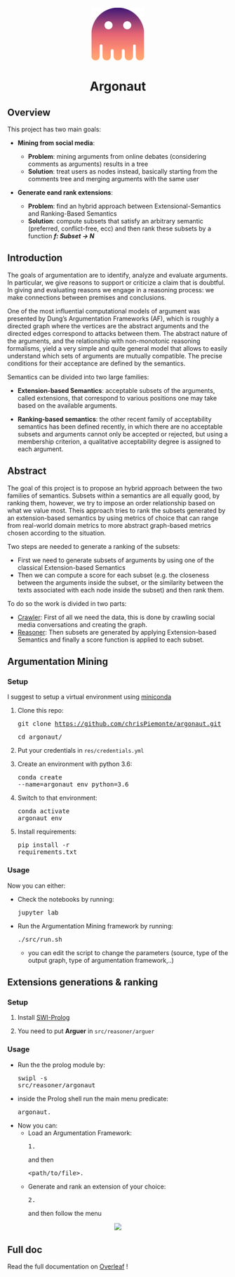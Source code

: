 <p align="center"> 
    <img src="https://raw.githubusercontent.com/chrisPiemonte/argonaut/master/res/img/argonaut.png" width="120"/> 
</p>

<h1 align="center"> Argonaut </h1>


## Overview
This project has two main goals:

- **Mining from social media**: 
  - **Problem**: mining arguments from online debates (considering comments as arguments) results in a tree
  - **Solution**: treat users as nodes instead, basically starting from the comments tree and merging arguments with the same user
  
- **Generate eand rank extensions**: 
  - **Problem**: find an hybrid approach between Extensional-Semantics and Ranking-Based Semantics
  - **Solution**: compute subsets that satisfy an arbitrary semantic (preferred, conflict-free, ecc) and then rank these subsets by a function **_f: Subset -> N_**

## Introduction

The goals of argumentation are to identify, analyze and evaluate arguments. In particular, we give reasons to support or criticize a claim that is doubtful. In giving and evaluating reasons we engage in a reasoning process: we make connections between premises and conclusions.

One of the most influential computational models of argument was presented by Dung’s Argumentation Frameworks (AF), which is roughly a directed graph where the vertices are the abstract arguments and the directed edges correspond to attacks between them. The abstract nature of the arguments, and the relationship with non-monotonic reasoning formalisms, yield a very simple and quite general model that allows to easily understand which sets of arguments are mutually compatible. The precise conditions for their acceptance are defined by the semantics. 

Semantics can be divided into two large families:
- **Extension-based Semantics**: acceptable subsets of the arguments, called extensions, that correspond to various positions one may take based on the available arguments. 

- **Ranking-based semantics**: the other recent family of acceptability semantics has been defined recently, in which there are no acceptable subsets and arguments cannot only be accepted or rejected, but using a membership criterion, a qualitative acceptability degree is assigned to each argument.


## Abstract

The goal of this project is to propose an hybrid approach between the two families of semantics. Subsets within a semantics are all equally good, by ranking them, however, we try to impose an order relationship based on what we value most. Theis approach tries to rank the subsets generated by an extension-based semantics by using metrics of choice that can range from real-world domain metrics to more abstract graph-based metrics chosen according to the situation. 

Two steps are needed to generate a ranking of the subsets:
- First we need to generate subsets of arguments by using one of the classical Extension-based Semantics
- Then we can compute a score for each subset (e.g. the closeness between the arguments inside the subset, or the similarity between the texts associated with each node inside the subset) and then rank them.



To do so the work is divided in two parts:

- [Crawler](#): First of all we need the data, this is done by crawling social media conversations and creating the graph.
- [Reasoner](#): Then subsets are generated by applying Extension-based Semantics and finally a score function is applied to each subset. 


## Argumentation Mining

### Setup
I suggest to setup a virtual environment using [miniconda](http://conda.pydata.org/miniconda.html)

1. Clone this repo:  <pre>git clone https://github.com/chrisPiemonte/argonaut.git</pre> <pre>cd argonaut/</pre>

2. Put your credentials in ```res/credentials.yml```

3. Create an environment with python 3.6: <pre>conda create --name=argonaut_env python=3.6</pre>

4. Switch to that environment: <pre>conda activate argonaut_env</pre>

5. Install requirements: <pre>pip install -r requirements.txt</pre>

### Usage
Now you can either:
- Check the notebooks by running: <pre>jupyter lab</pre>
- Run the Argumentation Mining framework by running: <pre>./src/run.sh</pre>
  - you can edit the script to change the parameters (source, type of the output graph, type of argumentation framework,..)

## Extensions generations & ranking
###  Setup
1. Install [SWI-Prolog](https://www.swi-prolog.org/download/stable)

2. You need to put **Arguer** in `src/reasoner/arguer`

### Usage
- Run the the prolog module by: <pre>swipl -s src/reasoner/argonaut</pre>
- inside the Prolog shell run the main menu predicate: <pre>argonaut.</pre>
- Now you can: 
  - Load an Argumentation Framework: <pre>1.</pre> and then <pre>\<path/to/file\>.</pre>
  - Generate and rank an extension of your choice: <pre>2.</pre> and then follow the menu

<p align="center"> 
    <img src="https://github.com/chrisPiemonte/argonaut/blob/master/res/img/walkthrough.gif?raw=true"/> 
</p>


## Full doc

Read the full documentation on [Overleaf](https://www.overleaf.com/read/qhhnggycrkfk) !
